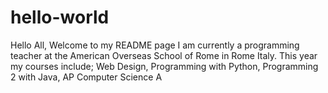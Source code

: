 # hello-world
Hello All,
Welcome to my README page
I am currently a programming teacher at the American Overseas School of Rome in Rome Italy.
This year my courses include; Web Design, Programming with Python, Programming 2 with Java, AP Computer Science A


